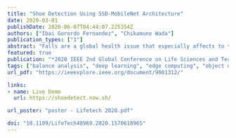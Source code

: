 ```yaml
---
title: "Shoe Detection Using SSD-MobileNet Architecture"
date: 2020-03-01
publishDate: 2020-06-07T04:44:07.225354Z
authors: ["Ibai Gorordo Fernandez", "Chikamune Wada"]
publication_types: ["1"]
abstract: "Falls are a global health issue that especially affects to the elderly. In our previous research, we used a millimeter wave radar to estimate the position of the feet for fall risk assessment of cane users. Radar sensors have a good accuracy, however, due to its low resolution, it is difficult to know if the radar is really tracking the position of the feet or of any other object. In this research, we present a shoe image detector using SSD-MobileNet architecture that could be used in combination with the radar to accurately track the position of the feet. The results show that the proposed detector could correctly recognize the position of the shoes in an image."
featured: true
publication: "*2020 IEEE 2nd Global Conference on Life Sciences and Technologies (LifeTech)*"
tags: ["balance analysis", "deep learning", "edge computing", "object detection"]
url_pdf: "https://ieeexplore.ieee.org/document/9081312/"

links:
- name: Live Demo
  url: https://shoedetect.now.sh/

url_poster: "poster - Lifetech 2020.pdf"

doi: "10.1109/LifeTech48969.2020.1570618965"
---
```


